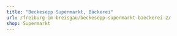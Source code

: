 ```yaml
---
title: "Beckesepp Supermarkt, Bäckerei"
url: /freiburg-im-breisgau/beckesepp-supermarkt-baeckerei-2/
shop: Supermarkt
---
```

